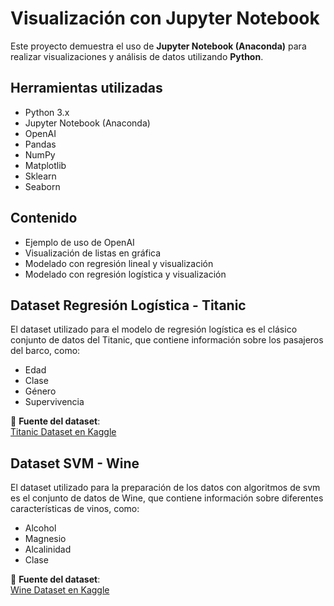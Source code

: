 # Visualización con Jupyter Notebook

Este proyecto demuestra el uso de **Jupyter Notebook (Anaconda)** para realizar visualizaciones y análisis de datos utilizando **Python**.



## Herramientas utilizadas

- Python 3.x
- Jupyter Notebook (Anaconda)
- OpenAI
- Pandas
- NumPy
- Matplotlib
- Sklearn
- Seaborn


##  Contenido

- Ejemplo de uso de OpenAI
- Visualización de listas en gráfica
- Modelado con regresión lineal y visualización
- Modelado con regresión logística y visualización


## Dataset Regresión Logística - Titanic

El dataset utilizado para el modelo de regresión logística es el clásico conjunto de datos del Titanic, que contiene información sobre los pasajeros del barco, como:

- Edad
- Clase
- Género
- Supervivencia

🔗 **Fuente del dataset**:  
[Titanic Dataset en Kaggle](https://www.kaggle.com/datasets/yasserh/titanic-dataset?resource=download)


## Dataset SVM - Wine

El dataset utilizado para la preparación de los datos con algoritmos de svm es el conjunto de datos de Wine, que contiene información sobre diferentes características de vinos, como:
- Alcohol
- Magnesio
- Alcalinidad
- Clase

🔗 **Fuente del dataset**:  
[Wine Dataset en Kaggle](https://www.kaggle.com/datasets/hrdkcodes/wine-data)

